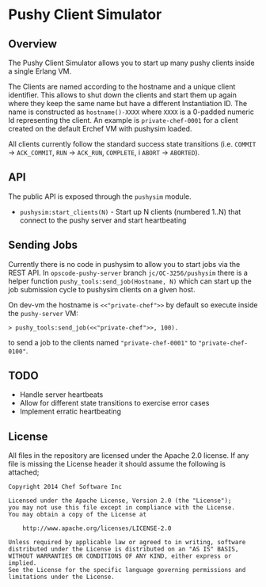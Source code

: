 Pushy Client Simulator
======================

Overview
--------
The Pushy Client Simulator allows you to start up many pushy clients
inside a single Erlang VM.

The Clients are named according to the hostname and a unique client
identifier. This allows to shut down the clients and start them up again
where they keep the same name but have a different Instantiation ID.
The name is constructed as `hostname()-XXXX` where `XXXX` is a 0-padded
numeric Id representing the client.  An example is `private-chef-0001`
for a client created on the default Erchef VM with pushysim loaded.

All clients currently follow the standard success state transitions
(i.e. `COMMIT` -> `ACK_COMMIT`, `RUN` -> `ACK_RUN`, `COMPLETE`, i
`ABORT` -> `ABORTED`).

API
---
The public API is exposed through the `pushysim` module.

+ `pushysim:start_clients(N)` - Start up N clients (numbered 1..N) that
  connect to the pushy server and start heartbeating

Sending Jobs
------------
Currently there is no code in pushysim to allow you to start jobs via
the REST API.  In `opscode-pushy-server` branch `jc/OC-3256/pushysim`
there is a helper function `pushy_tools:send_job(Hostname, N)` which can
start up the job submission cycle to pushysim clients on a given host.

On dev-vm the hostname is `<<"private-chef">>` by default so execute
inside the `pushy-server` VM:

    > pushy_tools:send_job(<<"private-chef">>, 100).

to send a job to the clients named `"private-chef-0001"` to
`"private-chef-0100"`.

TODO
----
+ Handle server heartbeats
+ Allow for different state transitions to exercise error cases
+ Implement erratic heartbeating


## License

All files in the repository are licensed under the Apache 2.0 license. If any
file is missing the License header it should assume the following is attached;

```
Copyright 2014 Chef Software Inc

Licensed under the Apache License, Version 2.0 (the "License");
you may not use this file except in compliance with the License.
You may obtain a copy of the License at

    http://www.apache.org/licenses/LICENSE-2.0

Unless required by applicable law or agreed to in writing, software
distributed under the License is distributed on an "AS IS" BASIS,
WITHOUT WARRANTIES OR CONDITIONS OF ANY KIND, either express or implied.
See the License for the specific language governing permissions and
limitations under the License.
```


